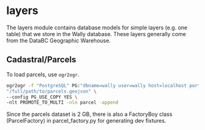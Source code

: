 # layers

The layers module contains database models for simple layers (e.g. one table) that we store
in the Wally database. These layers generally come from the DataBC Geographic Warehouse.

## Cadastral/Parcels

To load parcels, use `ogr2ogr`.

```bash
ogr2ogr -f "PostgreSQL" PG:"dbname=wally user=wally host=localhost port=5432 password=test_pw" \
"/full/path/to/parcels.geojson" \
--config PG_USE_COPY YES \
-nlt PROMOTE_TO_MULTI -nln parcel -append
```

Since the parcels dataset is 2 GB, there is also a FactoryBoy class (ParcelFactory) in parcel_factory.py for generating dev fixtures.
